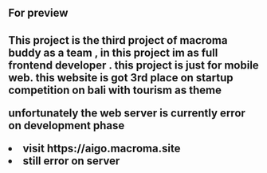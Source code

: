 <h2>For preview <h2>
<p>This project is the third project of macroma buddy as a team , in  this project im as full frontend developer . this project is just for mobile web. this website is got 3rd place on startup  competition on bali with tourism as theme</p>
<p>unfortunately the web server is currently error on development phase</p>
<li>visit https://aigo.macroma.site
<li> still error on server
